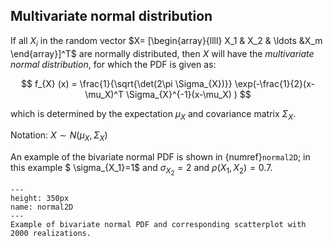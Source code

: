 
## Multivariate normal distribution

If all $X_i$ in the random vector $X= [\begin{array}{llll} X_1 & X_2 & \ldots &X_m \end{array}]^T$ are normally distributed, then $X$ will have the *multivariate normal distribution*, for which the PDF is given as:

$$
f_{X} (x) = \frac{1}{\sqrt{\det(2\pi \Sigma_{X})}} \exp(-\frac{1}{2}(x-\mu_X)^T \Sigma_{X}^{-1}(x-\mu_X) )
$$

which is determined by the expectation $\mu_X$ and covariance matrix $\Sigma_X$.

Notation: $X\sim N(\mu_X,\Sigma_X)$

An example of the bivariate normal PDF is shown in {numref}`normal2D`; in this example $ \sigma_{X_1}=1$ and $\sigma_{X_2}=2$ and $\rho(X_1,X_2)=0.7$.

```{figure} figures/01_bivariatenormal.png
---
height: 350px
name: normal2D
---
Example of bivariate normal PDF and corresponding scatterplot with 2000 realizations.
```